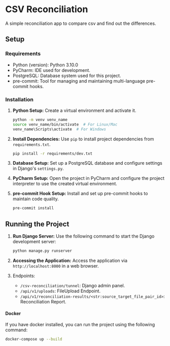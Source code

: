 # CSV Reconciliation

A simple reconciliation app to compare csv and find out the differences.

## Setup

### Requirements

- Python (version): Python 3.10.0
- PyCharm: IDE used for development.
- PostgreSQL: Database system used for this project.
- pre-commit: Tool for managing and maintaining multi-language pre-commit hooks.

### Installation

1. **Python Setup:** Create a virtual environment and activate it.

    ```bash
    python -m venv venv_name
    source venv_name/bin/activate  # For Linux/Mac
    venv_name\Scripts\activate  # For Windows
    ```

2. **Install Dependencies:** Use `pip` to install project dependencies from `requirements.txt`.

    ```bash
    pip install -r requirements/dev.txt
    ```

3. **Database Setup:** Set up a PostgreSQL database and configure settings in Django's `settings.py`.

4. **PyCharm Setup:** Open the project in PyCharm and configure the project interpreter to use the created virtual environment.

5. **pre-commit Hook Setup:** Install and set up pre-commit hooks to maintain code quality.

    ```bash
    pre-commit install
    ```

## Running the Project

1. **Run Django Server:** Use the following command to start the Django development server:

    ```bash
    python manage.py runserver
    ```

2. **Accessing the Application:** Access the application via `http://localhost:8000` in a web browser.

3. Endpoints:

    - `/csv-reconciliation/tunnel`: Django admin panel.
    - `/api/v1/uploads`: FileUpload Endpoint.
    - `/api/v1/reconciliation-results/<str:source_target_file_pair_id>`: Reconciliation Report.

#### Docker
If you have docker installed, you can run the project using the following command:
```bash
docker-compose up --build
```